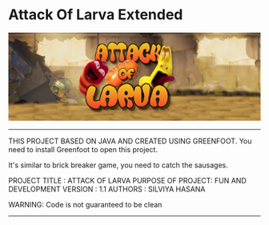 Attack Of Larva Extended
============

![plot](./images/title.jpeg)

------------------------------------------------------------------------
THIS PROJECT BASED ON JAVA AND CREATED USING GREENFOOT.
You need to install Greenfoot to open this project.

It's similar to brick breaker game, you need to catch the sausages. 

PROJECT TITLE     : ATTACK OF LARVA
PURPOSE OF PROJECT: FUN AND DEVELOPMENT
VERSION           : 1.1
AUTHORS           : SILVIYA HASANA

WARNING: Code is not guaranteed to be clean

------------------------------------------------------------------------
